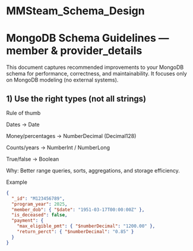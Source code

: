 # MMSteam_Schema_Design

# MongoDB Schema Guidelines — member & provider_details

This document captures recommended improvements to your MongoDB schema for performance, correctness, and maintainability. It focuses only on MongoDB modeling (no external systems).

## 1) Use the right types (not all strings)

Rule of thumb

Dates → Date

Money/percentages → NumberDecimal (Decimal128)

Counts/years → NumberInt / NumberLong

True/false → Boolean

Why: Better range queries, sorts, aggregations, and storage efficiency.

Example

```json
{
  "_id": "M123456789",
  "program_year": 2025,
  "member_dob": { "$date": "1951-03-17T00:00:00Z" },
  "is_deceased": false,
  "payment": {
    "max_eligible_pmt": { "$numberDecimal": "1200.00" },
    "return_perct": { "$numberDecimal": "0.85" }
  }
}
